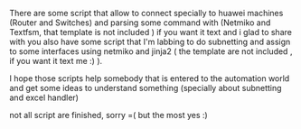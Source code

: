 There are some script that allow to connect specially to huawei machines (Router and Switches) and parsing some command with (Netmiko and Textfsm, that template is not included ) if you want it text and i glad to share with you also have some script that I'm labbing to do subnetting and assign to some interfaces using netmiko and jinja2 ( the template are not included , if you want it text me :) ).

I hope those scripts help somebody that is entered to the automation world and get some ideas to understand something (specially about subnetting and excel handler)

not all script are finished, sorry =( but the most yes :)
